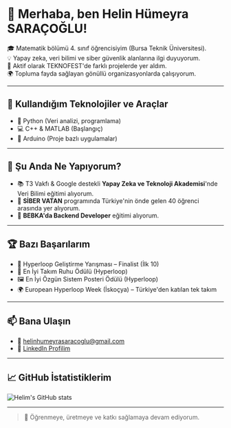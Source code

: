 # 👋 Merhaba, ben Helin Hümeyra SARAÇOĞLU!

🎓 Matematik bölümü 4. sınıf öğrencisiyim (Bursa Teknik Üniversitesi).  
💡 Yapay zeka, veri bilimi ve siber güvenlik alanlarına ilgi duyuyorum.  
🚀 Aktif olarak TEKNOFEST'de farklı projelerde yer aldım.  
🌍 Topluma fayda sağlayan gönüllü organizasyonlarda çalışıyorum.

---

## 🔧 Kullandığım Teknolojiler ve Araçlar

- 🐍 Python (Veri analizi, programlama)
- 💻 C++ & MATLAB (Başlangıç)
- 🤖 Arduino (Proje bazlı uygulamalar)

---

## 🧠 Şu Anda Ne Yapıyorum?

- 📚 T3 Vakfı & Google destekli **Yapay Zeka ve Teknoloji Akademisi**'nde Veri Bilimi eğitimi alıyorum.  
- 🤖 **SİBER VATAN** programında Türkiye'nin önde gelen 40 öğrenci arasında yer alıyorum.  
- 🌊 **BEBKA'da Backend Developer** eğitimi alıyorum.
---

## 🏆 Bazı Başarılarım

- 🥇 Hyperloop Geliştirme Yarışması – Finalist (İlk 10)
- 🏅 En İyi Takım Ruhu Ödülü (Hyperloop)
- 🖼️ En İyi Özgün Sistem Posteri Ödülü (Hyperloop)
- 🌍 European Hyperloop Week (İskoçya) – Türkiye'den katılan tek takım

---

## 📫 Bana Ulaşın

- 📧 helinhumeyrasaracoglu@gmail.com  
- 💼 [LinkedIn Profilim](https://www.linkedin.com/in/helin-h%C3%BCmeyra-sara%C3%A7o%C4%9Flu-356b581ba/)

---

## 📈 GitHub İstatistiklerim

![Helim's GitHub stats](https://github-readme-stats.vercel.app/api?username=helinhumeyra&show_icons=true&theme=tokyonight)

--- 
> 🧠 Öğrenmeye, üretmeye ve katkı sağlamaya devam ediyorum.
